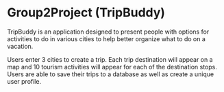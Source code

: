 # Group2Project (TripBuddy)

TripBuddy is an application designed to present people with options for activities to do in various cities to help better organize what to do on a vacation.

Users enter 3 cities to create a trip. Each trip destination will appear on a map and 10 tourism activities will appear for each of the destination stops. Users are able to save their trips to a database as well as create a unique user profile. 
